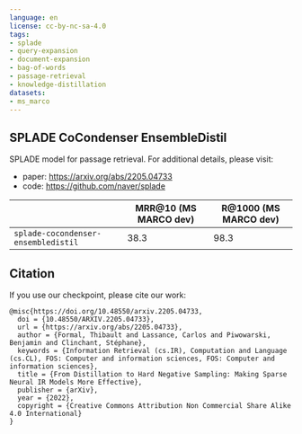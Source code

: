 ```yaml
---
language: en
license: cc-by-nc-sa-4.0
tags:
- splade
- query-expansion
- document-expansion
- bag-of-words
- passage-retrieval
- knowledge-distillation
datasets:
- ms_marco
---
```


## SPLADE CoCondenser EnsembleDistil

SPLADE model for passage retrieval. For additional details, please visit:
* paper: https://arxiv.org/abs/2205.04733
* code: https://github.com/naver/splade

| | MRR@10 (MS MARCO dev) | R@1000 (MS MARCO dev) |
| --- | --- | --- |
| `splade-cocondenser-ensembledistil` | 38.3 | 98.3 |

## Citation

If you use our checkpoint, please cite our work:

```
@misc{https://doi.org/10.48550/arxiv.2205.04733,
  doi = {10.48550/ARXIV.2205.04733},
  url = {https://arxiv.org/abs/2205.04733},
  author = {Formal, Thibault and Lassance, Carlos and Piwowarski, Benjamin and Clinchant, Stéphane},
  keywords = {Information Retrieval (cs.IR), Computation and Language (cs.CL), FOS: Computer and information sciences, FOS: Computer and information sciences},
  title = {From Distillation to Hard Negative Sampling: Making Sparse Neural IR Models More Effective},
  publisher = {arXiv},
  year = {2022},
  copyright = {Creative Commons Attribution Non Commercial Share Alike 4.0 International}
}
```